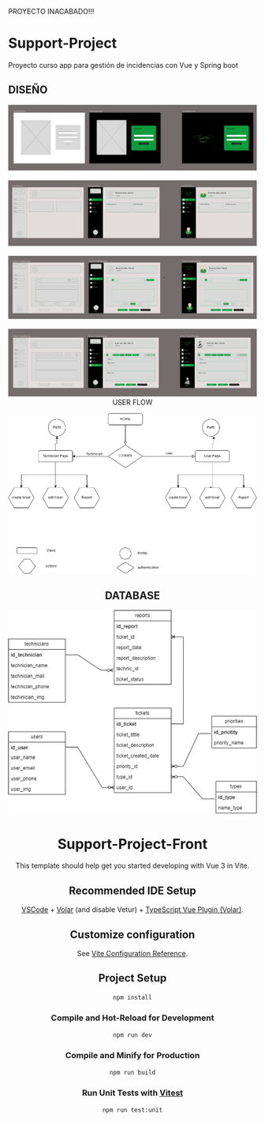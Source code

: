 PROYECTO INACABADO!!!
# Support-Project
Proyecto curso app para gestión de incidencias con Vue y Spring boot

## DISEÑO
<div align = "center">
<img src= "./home.JPG" title="Inicio" alt="Página de inicio"/>&nbsp;
<img src= "./uno.JPG" title="uno" alt="Crear ticket"/>&nbsp;
<img src= "./dos.JPG" title="dos" alt="Ver tickets"/>&nbsp;
<img src= "./tres.JPG" title="tres" alt="Editar tickets/>&nbsp;
</div>

## USER FLOW

<p align="center">
  <img src="./Support_Workflow.jpg" title="diagrama" alt="diagrama de flujo"/>
</p>


## DATABASE
<p align="center">
  <img src="./baseDatosSupport.jpg" title="bbdd" alt="Base de datos" />
</p>

# Support-Project-Front

This template should help get you started developing with Vue 3 in Vite.

## Recommended IDE Setup

[VSCode](https://code.visualstudio.com/) + [Volar](https://marketplace.visualstudio.com/items?itemName=Vue.volar) (and disable Vetur) + [TypeScript Vue Plugin (Volar)](https://marketplace.visualstudio.com/items?itemName=Vue.vscode-typescript-vue-plugin).

## Customize configuration

See [Vite Configuration Reference](https://vitejs.dev/config/).

## Project Setup

```sh
npm install
```

### Compile and Hot-Reload for Development

```sh
npm run dev
```

### Compile and Minify for Production

```sh
npm run build
```

### Run Unit Tests with [Vitest](https://vitest.dev/)

```sh
npm run test:unit
```

